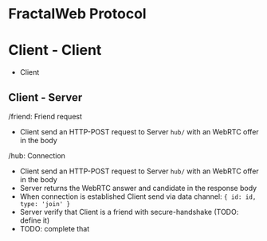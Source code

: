 # FractalWeb Protocol

# Client - Client

- Client

## Client - Server

/friend: Friend request

- Client send an HTTP-POST request to Server `hub/` with an WebRTC offer in the body


/hub: Connection

- Client send an HTTP-POST request to Server `hub/` with an WebRTC offer in the body
- Server returns the WebRTC answer and candidate in the response body
- When connection is established Client send via data channel: `{ id: id, type: 'join' }`
- Server verify that Client is a friend with secure-handshake (TODO: define it)
- TODO: complete that
